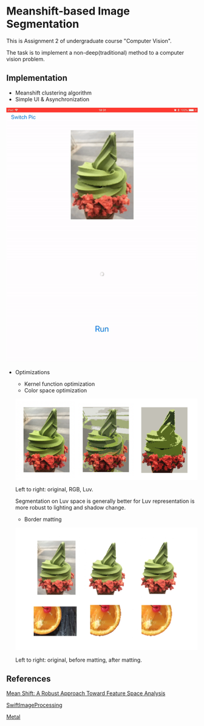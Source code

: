 # Meanshift-based Image Segmentation

This is Assignment 2 of undergraduate course "Computer Vision". 

The task is to implement a non-deep(traditional) method to a computer vision problem.

## Implementation

- Meanshift clustering algorithm
- Simple UI & Asynchronization

![](img/Animation.gif)

- Optimizations

  - Kernel function optimization
  - Color space optimization

  ![](img/Luv.png)

  Left to right: original, RGB, Luv.

  Segmentation on Luv space is generally better for Luv representation is more robust to lighting and shadow change.

   

  - Border matting

  ![](img/Results.jpeg)

  Left to right: original, before matting, after matting.

## References

[Mean Shift: A Robust Approach Toward Feature Space Analysis](https://courses.csail.mit.edu/6.869/handouts/PAMIMeanshift.pdf)

[SwiftImageProcessing](https://github.com/skyfe79/SwiftImageProcessing)

[Metal](https://developer.apple.com/documentation/metal)
